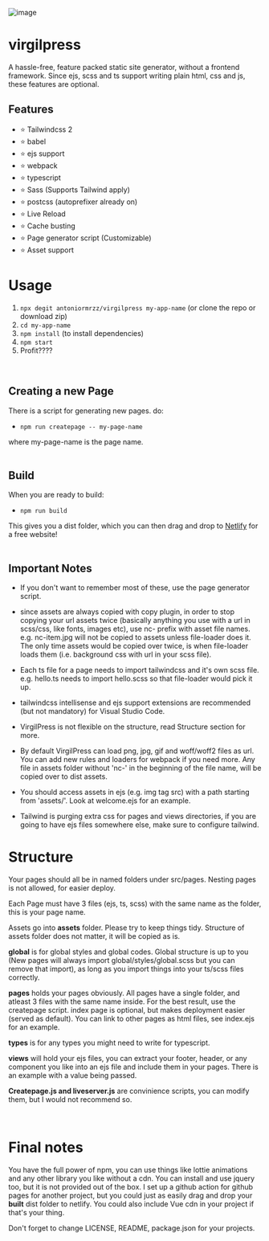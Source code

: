 ![image](https://user-images.githubusercontent.com/45634189/107097038-1d4f2b00-681d-11eb-9e87-ea5ce52b63dc.png)
# virgilpress
A hassle-free, feature packed static site generator, without a frontend framework. Since ejs, scss and ts support writing plain html, css and js, these features are optional.

## Features
- ⭐ Tailwindcss 2
- ⭐ babel
- ⭐ ejs support
- ⭐ webpack
- ⭐ typescript
- ⭐ Sass (Supports Tailwind apply)
- ⭐ postcss (autoprefixer already on)
- ⭐ Live Reload
- ⭐ Cache busting
- ⭐ Page generator script (Customizable)
- ⭐ Asset support

# Usage
1. `npx degit antoniormrzz/virgilpress my-app-name` (or clone the repo or download zip)
2. `cd my-app-name`
2. `npm install` (to install dependencies)
3. `npm start`
4. Profit????    
<br/>

## Creating a new Page
There is a script for generating new pages. do:   
- `npm run createpage -- my-page-name`

where my-page-name is the page name.  
<br/>
## Build
When you are ready to build:   
- `npm run build`

This gives you a dist folder, which you can then drag and drop to [Netlify](https://www.netlify.com/) for a free website!  
<br/>

## Important Notes
- If you don't want to remember most of these, use the page generator script.

- since assets are always copied with copy plugin, in order to stop copying your url assets twice (basically anything you use with a url in scss/css, like fonts, images etc), use nc- prefix with asset file names. e.g. nc-item.jpg will not be copied to assets unless file-loader does it. The only time assets would be copied over twice, is when file-loader loads them (i.e. background css with url in your scss file).

- Each ts file for a page needs to import tailwindcss and it's own scss file. e.g. hello.ts needs to import hello.scss so that file-loader would pick it up.

- tailwindcss intellisense and ejs support extensions are recommended (but not mandatory) for Visual Studio Code. 

- VirgilPress is not flexible on the structure, read Structure section for more.

- By default VirgilPress can load png, jpg, gif and woff/woff2 files as url. You can add new rules and loaders for webpack if you need more. Any file in assets folder without 'nc-' in the beginning of the file name, will be copied over to dist assets.

- You should access assets in ejs (e.g. img tag src) with a path starting from 'assets/'. Look at welcome.ejs for an example.

- Tailwind is purging extra css for pages and views directories, if you are going to have ejs files somewhere else, make sure to configure tailwind.


# Structure

Your pages should all be in named folders under src/pages. Nesting pages is not allowed, for easier deploy. 

Each Page must have 3 files (ejs, ts, scss) with the same name as the folder, this is your page name. 

Assets go into **assets** folder. Please try to keep things tidy. Structure of assets folder does not matter, it will be copied as is.

**global** is for global styles and global codes. Global structure is up to you (New pages will always import global/styles/global.scss but you can remove that import), as long as you import things into your ts/scss files correctly.

**pages** holds your pages obviously. All pages have a single folder, and atleast 3 files with the same name inside. For the best result, use the createpage script. index page is optional, but makes deployment easier (served as default). You can link to other pages as html files, see index.ejs for an example.

**types** is for any types you might need to write for typescript.

**views** will hold your ejs files, you can extract your footer, header, or any component you like into an ejs file and include them in your pages. There is an example with a value being passed.

**Createpage.js and liveserver.js** are convinience scripts, you can modify them, but I would not recommend so.
       
<br/>


# Final notes
You have the full power of npm, you can use things like lottie animations and any other library you like without a cdn. You can install and use jquery too, but it is not provided out of the box.
I set up a github action for github pages for another project, but you could just as easily drag and drop your **built** dist folder to netlify. 
You could also include Vue cdn in your project if that's your thing.

Don't forget to change LICENSE, README, package.json for your projects.

